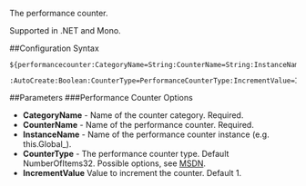 The performance counter. 

Supported in .NET and Mono.

##Configuration Syntax
```
${performancecounter:CategoryName=String:CounterName=String:InstanceName=String
                    :AutoCreate:Boolean:CounterType=PerformanceCounterType:IncrementValue=Integer}
```

##Parameters
###Performance Counter Options
* **CategoryName** - Name of the counter category. Required.
* **CounterName** - Name of the performance counter. Required.
* **InstanceName** - Name of the performance counter instance (e.g. this.Global_).
* **CounterType** - The performance counter type. Default NumberOfItems32. Possible options, see [MSDN](https://msdn.microsoft.com/en-us/library/system.diagnostics.performancecountertype(v=vs.110).aspx). 
* **IncrementValue** Value to increment the counter. Default 1.